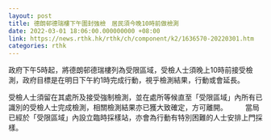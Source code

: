 ```yaml
---
layout: post
title: 德朗邨德瑞樓下午圍封強檢　居民須今晚10時前做檢測
date: 2022-03-01 18:06:00.000000000 +08:00
link: https://news.rthk.hk/rthk/ch/component/k2/1636570-20220301.htm
categories: rthk
---
```


政府下午5時起，將德朗邨德瑞樓列為受限區域，受檢人士須晚上10時前接受檢測，政府目標是在明日下午約1時完成行動，視乎檢測結果，行動或會延長。

受檢人士須留在其處所及接受強制檢測，並在處所等候直至「受限區域」內所有已識別的受檢人士完成檢測，相關檢測結果亦已獲大致確定，方可離開。
　　 
當局已經於「受限區域」內設立臨時採樣站，亦會為行動有特別困難的人士安排上門採樣。
